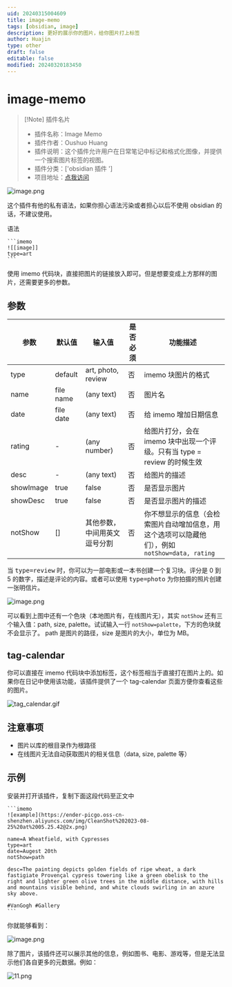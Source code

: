 ```yaml
---
uid: 20240315004609
title: image-memo
tags: [obsidian, image]
description: 更好的展示你的图片，给你图片打上标签
author: Huajin
type: other
draft: false
editable: false
modified: 20240320183450
---
```


# image-memo

> [!Note] 插件名片
> - 插件名称：Image Memo
> - 插件作者：Oushuo Huang
> - 插件说明：这个插件允许用户在日常笔记中标记和格式化图像，并提供一个搜索图片标签的视图。
> - 插件分类：['obsidian 插件 ']
> - 项目地址：[点我访问](https://github.com/Ender-Wiggin2019/obsidian-image-memo)

![image.png](https://cdn.pkmer.cn/images/20240316160332.png!pkmer)

这个插件有他的私有语法，如果你担心语法污染或者担心以后不使用 obsidian 的话，不建议使用。

语法

````
```imemo
![[image]]
type=art
```
````

使用 imemo 代码块，直接把图片的链接放入即可。但是想要变成上方那样的图片，还需要更多的参数。

## 参数

| 参数        | 默认值       | 输入值                | 是否必须 | 功能描述                                                        |
| --------- | --------- | ------------------ | ---- | ----------------------------------------------------------- |
| type      | default   | art, photo, review | 否    | imemo 块图片的格式                                                |
| name      | file name | (any text)         | 否    | 图片名                                                         |
| date      | file date | (any text)         | 否    | 给 imemo 增加日期信息                                              |
| rating    | -         | (any number)       | 否    | 给图片打分，会在 imemo 块中出现一个评级。只有当 type = review 的时候生效             |
| desc      | -         | (any text)         | 否    | 给图片的描述                                                      |
| showImage | true      | false              | 否    | 是否显示图片                                                      |
| showDesc  | true      | false              | 否    | 是否显示图片的描述                                                   |
| notShow   | []        | 其他参数，中间用英文逗号分割     | 否    | 你不想显示的信息（会检索图片自动增加信息，用这个选项可以隐藏他们），例如 `notShow=data, rating` |

当 <kbd>type=review</kbd> 时，你可以为一部电影或一本书创建一个复习块。评分是 0 到 5 的数字，描述是评论的内容。或者可以使用 <kbd>type=photo</kbd> 为你拍摄的照片创建一张明信片。

![image.png](https://cdn.pkmer.cn/images/20240316161408.png!pkmer)

可以看到上图中还有一个色块（本地图片有，在线图片无），其实 `notShow` 还有三个输入值：path, size, palette。试试输入一行 `notShow=palette`，下方的色块就不会显示了。 path 是图片的路径，size 是图片的大小，单位为 MB。

## tag-calendar

你可以直接在 imemo 代码块中添加标签，这个标签相当于直接打在图片上的。如果你在日记中使用该功能，该插件提供了一个 tag-calendar 页面方便你查看这些的图片。

![tag_calendar.gif](https://cdn.pkmer.cn/images/tag_calendar.gif!pkmer)

## 注意事项

- 图片以库的根目录作为根路径
- 在线图片无法自动获取图片的相关信息（data, size, palette 等）

## 示例

安装并打开该插件，复制下面这段代码至正文中

````
```imemo 
![example](https://ender-picgo.oss-cn-shenzhen.aliyuncs.com/img/CleanShot%202023-08-25%20at%2005.25.42@2x.png)

name=A Wheatfield, with Cypresses
type=art
date=Augest 20th
notShow=path

desc=The painting depicts golden fields of ripe wheat, a dark fastigiate Provençal cypress towering like a green obelisk to the right and lighter green olive trees in the middle distance, with hills and mountains visible behind, and white clouds swirling in an azure sky above. 

#VanGogh #Gallery
```
````

你就能够看到：

![image.png](https://cdn.pkmer.cn/images/20240316162526.png!pkmer)

除了图片，该插件还可以展示其他的信息，例如图书、电影、游戏等，但是无法显示他们各自更多的元数据。例如：

![11.png](https://cdn.pkmer.cn/images/11.png!pkmer)
